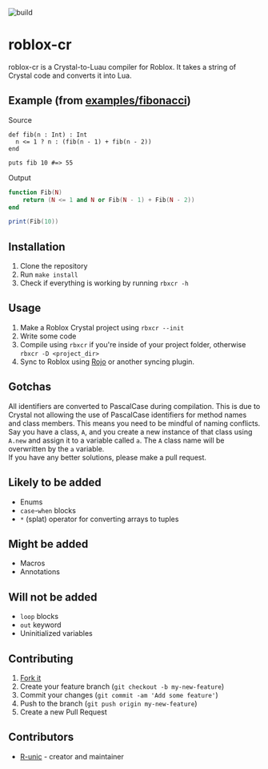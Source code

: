 ![build](https://github.com/Paragon-Studios/roblox-cr/actions/workflows/crystal.yml/badge.svg)
# roblox-cr

roblox-cr is a Crystal-to-Luau compiler for Roblox. It takes a string of Crystal code and converts it into Lua.

## Example (from [examples/fibonacci](https://github.com/Paragon-Studios/roblox-cr/blob/master/examples/fibonacci/src/client/main.client.cr))
Source
```cr
def fib(n : Int) : Int
  n <= 1 ? n : (fib(n - 1) + fib(n - 2))
end

puts fib 10 #=> 55
```
Output
```lua
function Fib(N)
	return (N <= 1 and N or Fib(N - 1) + Fib(N - 2))
end

print(Fib(10))
```

## Installation

1. Clone the repository
2. Run `make install`
3. Check if everything is working by running `rbxcr -h`

## Usage

1. Make a Roblox Crystal project using `rbxcr --init`
2. Write some code
3. Compile using `rbxcr` if you're inside of your project folder, otherwise `rbxcr -D <project_dir>`
4. Sync to Roblox using [Rojo](https://rojo.space/) or another syncing plugin.

## Gotchas

All identifiers are converted to PascalCase during compilation. This is due to Crystal not allowing the use of PascalCase identifiers for method names and class members. This means you need to be mindful of naming conflicts.<br>
Say you have a class, `A`, and you create a new instance of that class using `A.new` and assign it to a variable called `a`. The `A` class name will be overwritten by the `a` variable.<br>
If you have any better solutions, please make a pull request.

## Likely to be added

- Enums
- `case`-`when` blocks
- `*` (splat) operator for converting arrays to tuples

## Might be added

- Macros
- Annotations

## Will not be added

- `loop` blocks
- `out` keyword
- Uninitialized variables

## Contributing

1. [Fork it](https://github.com/Paragon-Studios/roblox-cr/fork)
2. Create your feature branch (`git checkout -b my-new-feature`)
3. Commit your changes (`git commit -am 'Add some feature'`)
4. Push to the branch (`git push origin my-new-feature`)
5. Create a new Pull Request

## Contributors

- [R-unic](https://github.com/R-unic) - creator and maintainer
